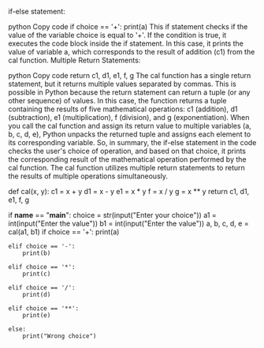 
if-else statement:

python
Copy code
if choice == '+':
    print(a)
This if statement checks if the value of the variable choice is equal to '+'.
If the condition is true, it executes the code block inside the if statement.
In this case, it prints the value of variable a, which corresponds to the result of addition (c1) from the cal function.
Multiple Return Statements:

python
Copy code
return c1, d1, e1, f, g
The cal function has a single return statement, but it returns multiple values separated by commas.
This is possible in Python because the return statement can return a tuple (or any other sequence) of values.
In this case, the function returns a tuple containing the results of five mathematical operations: c1 (addition), d1 (subtraction), e1 (multiplication), f (division), and g (exponentiation).
When you call the cal function and assign its return value to multiple variables (a, b, c, d, e), Python unpacks the returned tuple and assigns each element to its corresponding variable.
So, in summary, the if-else statement in the code checks the user's choice of operation, and based on that choice, it prints the corresponding result of the mathematical operation performed by the cal function. The cal function utilizes multiple return statements to return the results of multiple operations simultaneously.


def cal(x, y):
    c1 = x + y
    d1 = x - y
    e1 = x * y
    f = x / y
    g = x ** y
    return c1, d1, e1, f, g


if __name__ == "__main__":
    choice = str(input("Enter your choice"))
    a1 = int(input("Enter the value"))
    b1 = int(input("Enter the value"))
    a, b, c, d, e = cal(a1, b1)
    if choice == '+':
        print(a)

    elif choice == '-':
        print(b)

    elif choice == '*':
        print(c)

    elif choice == '/':
        print(d)

    elif choice == '**':
        print(e)

    else:
        print("Wrong choice")

